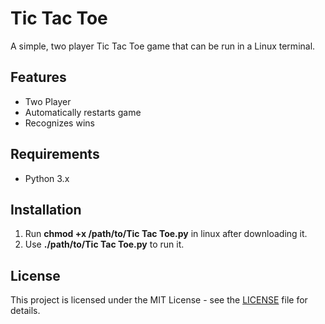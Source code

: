# Tic Tac Toe

A simple, two player Tic Tac Toe game that can be run in a Linux terminal.

## Features

- Two Player
- Automatically restarts game
- Recognizes wins

## Requirements

- Python 3.x

## Installation

1. Run **chmod +x /path/to/Tic Tac Toe.py** in linux after downloading it.
2. Use **./path/to/Tic Tac Toe.py** to run it.

## License

This project is licensed under the MIT License - see the [LICENSE](LICENSE) file for details.
